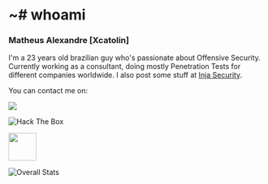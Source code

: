 # ~# whoami

### Matheus Alexandre [Xcatolin]

I'm a 23 years old brazilian guy who's passionate about Offensive Security. Currently working as a consultant, doing mostly Penetration Tests for different companies worldwide. I also post some stuff at [Inja Security](https://injasec.blogspot.com/).


You can contact me on:

[<img src="https://img.shields.io/badge/linkedin-%230077B5.svg?&style=for-the-badge&logo=linkedin&logoColor=white" />](https://www.linkedin.com/in/matheus-ab/)

<img src="http://www.hackthebox.eu/badge/image/129918" heigth=45 alt="Hack The Box"><br>

[<img src="https://i.imgur.com/vNlsFZf.png" height=55 />](https://tryhackme.com/p/NoScatolin)

![Overall Stats](https://github-readme-stats.vercel.app/api?username=xcatolin&count_private=true&show_icons=true&hide=contribs&theme=nord)
